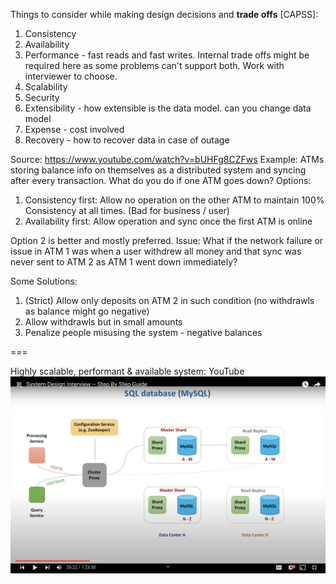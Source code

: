 Things to consider while making design decisions and **trade offs** [CAPSS]:
1. Consistency
2. Availability
3. Performance - fast reads and fast writes. Internal trade offs might be required here as some problems can't support both. Work with interviewer to choose.
3. Scalability
4. Security
5. Extensibility - how extensible is the data model. can you change data model
6. Expense - cost involved 
7. Recovery - how to recover data in case of outage


Source: https://www.youtube.com/watch?v=bUHFg8CZFws
Example: ATMs storing balance info on themselves as a distributed system and syncing after every transaction. What do you do if one ATM goes down?
Options:
1. Consistency first: Allow no operation on the other ATM to maintain 100% Consistency at all times. (Bad for business / user)
2. Availability first: Allow operation and sync once the first ATM is online

Option 2 is better and mostly preferred. Issue:
What if the network failure or issue in ATM 1 was when a user withdrew all money and that sync was never sent to ATM 2 as ATM 1 went down immediately?

Some Solutions:
1. (Strict) Allow only deposits on ATM 2 in such condition (no withdrawls as balance might go negative)
2. Allow withdrawls but in small amounts
3. Penalize people misusing the system - negative balances

===

Highly scalable, performant & available system: YouTube
![Youtube Architecture](images/Youtube.png)
